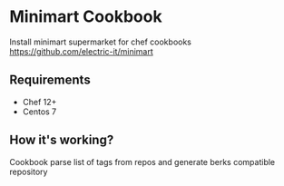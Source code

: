 # Minimart Cookbook

Install minimart supermarket for chef cookbooks
https://github.com/electric-it/minimart

## Requirements

* Chef 12+
* Centos 7

## How it's working?

Cookbook parse list of tags from repos and generate berks compatible repository
